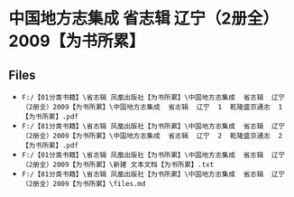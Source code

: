 # 中国地方志集成  省志辑  辽宁（2册全）2009【为书所累】

## Files

- `F:/【01分类书籍】\省志辑 凤凰出版社【为书所累】\中国地方志集成  省志辑  辽宁（2册全）2009【为书所累】\中国地方志集成  省志辑  辽宁  1  乾隆盛京通志  1【为书所累】.pdf`
- `F:/【01分类书籍】\省志辑 凤凰出版社【为书所累】\中国地方志集成  省志辑  辽宁（2册全）2009【为书所累】\中国地方志集成  省志辑  辽宁  2  乾隆盛京通志  2【为书所累】.pdf`
- `F:/【01分类书籍】\省志辑 凤凰出版社【为书所累】\中国地方志集成  省志辑  辽宁（2册全）2009【为书所累】\新建 文本文档【为书所累】.txt`
- `F:/【01分类书籍】\省志辑 凤凰出版社【为书所累】\中国地方志集成  省志辑  辽宁（2册全）2009【为书所累】\files.md`

